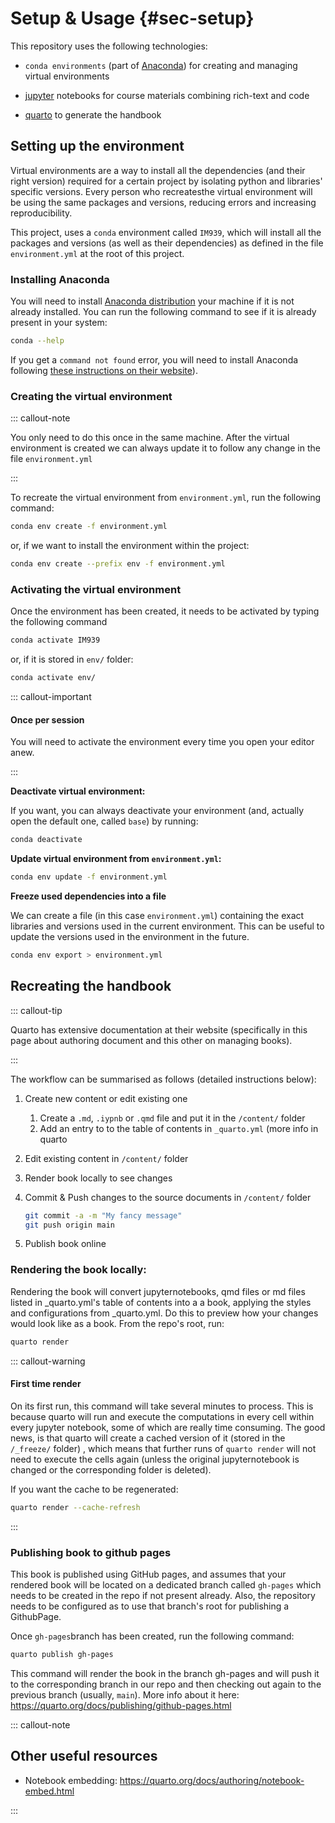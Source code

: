 # Setup & Usage {#sec-setup}

This repository uses the following technologies:

-   `conda environments` (part of [Anaconda](https://www.anaconda.com/)) for creating and managing virtual environments

-   [jupyter](https://jupyter.org/) notebooks for course materials combining rich-text and code

-   [quarto](https://quarto.org) to generate the handbook

## Setting up the environment

Virtual environments are a way to install all the dependencies (and their right version) required for a certain project by isolating python and libraries' specific versions. Every person who recreatesthe virtual environment will be using the same packages and versions, reducing errors and increasing reproducibility.

This project, uses a `conda` environment called `IM939`, which will install all the packages and versions (as well as their dependencies) as defined in the file `environment.yml` at the root of this project.

### Installing Anaconda

You will need to install [Anaconda distribution](https://www.anaconda.com) your machine if it is not already installed. You can run the following command to see if it is already present in your system:

``` bash
conda --help
```

If you get a `command not found` error, you will need to install Anaconda following [these instructions on their website](https://www.anaconda.com/distribution/)).

### Creating the virtual environment

::: callout-note

You only need to do this once in the same machine. After the virtual environment is created we can always update it to follow any change in the file `environment.yml`

:::

To recreate the virtual environment from `environment.yml`, run the following command:

``` bash
conda env create -f environment.yml
```

or, if we want to install the environment within the project:

``` bash
conda env create --prefix env -f environment.yml
```

### Activating the virtual environment

Once the environment has been created, it needs to be activated by typing the following command

``` bash
conda activate IM939
```

or, if it is stored in `env/` folder:

``` bash
conda activate env/
```

::: callout-important

#### Once per session

You will need to activate the environment every time you open your editor anew.

:::

**Deactivate virtual environment:**

If you want, you can always deactivate your environment (and, actually open the default one, called `base`) by running:

``` bash
conda deactivate
```

**Update virtual environment from `environment.yml`:**

``` bash
conda env update -f environment.yml
```

**Freeze used dependencies into a file**

We can create a file (in this case `environment.yml`) containing the exact libraries and versions used in the current environment. This can be useful to update the versions used in the environment in the future.

``` bash
conda env export > environment.yml
```

## Recreating the handbook

::: callout-tip

Quarto has extensive documentation at their website (specifically in this page about authoring document and this other on managing books).

:::

The workflow can be summarised as follows (detailed instructions below):

1.  Create new content or edit existing one

    1.  Create a `.md`, `.iypnb` or `.qmd` file and put it in the `/content/` folder
    2.  Add an entry to to the table of contents in `_quarto.yml` (more info in quarto

2.  Edit existing content in `/content/` folder

3.  Render book locally to see changes

4.  Commit & Push changes to the source documents in `/content/` folder

    ``` bash
    git commit -a -m "My fancy message"
    git push origin main
    ```

5.  Publish book online

### Rendering the book locally:

Rendering the book will convert jupyternotebooks, qmd files or md files listed in \_quarto.yml's table of contents into a a book, applying the styles and configurations from \_quarto.yml. Do this to preview how your changes would look like as a book. From the repo's root, run:

``` bash
quarto render
```

::: callout-warning

#### First time render

On its first run, this command will take several minutes to process. This is because quarto will run and execute the computations in every cell within every jupyter notebook, some of which are really time consuming. The good news, is that quarto will create a cached version of it (stored in the `/_freeze/` folder) , which means that further runs of `quarto render` will not need to execute the cells again (unless the original jupyternotebook is changed or the corresponding folder is deleted).

If you want the cache to be regenerated:

``` bash
quarto render --cache-refresh
```

:::

### Publishing book to github pages

This book is published using GitHub pages, and assumes that your rendered book will be located on a dedicated branch called `gh-pages` which needs to be created in the repo if not present already. Also, the repository needs to be configured as to use that branch's root for publishing a GithubPage.

Once `gh-pages`branch has been created, run the following command:

``` bash
quarto publish gh-pages   
```

This command will render the book in the branch gh-pages and will push it to the corresponding branch in our repo and then checking out again to the previous branch (usually, `main`). More info about it here: <https://quarto.org/docs/publishing/github-pages.html>

::: callout-note

## Other useful resources

-   Notebook embedding: https://quarto.org/docs/authoring/notebook-embed.html

:::
